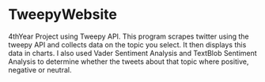 # TweepyWebsite
4thYear Project using Tweepy API.
This program scrapes twitter using the tweepy API and collects data on the topic you select.
It then displays this data in charts.
I also used Vader Sentiment Analysis and TextBlob Sentiment Analysis to determine whether the tweets about that topic where positive, negative or neutral.
